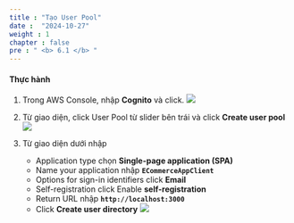 ```yaml
---
title : "Tạo User Pool"
date :  "2024-10-27" 
weight : 1
chapter : false
pre : " <b> 6.1 </b> "
---
```


#### Thực hành
1. Trong AWS Console, nhập **Cognito** và click.
![](images/6-1/01.png?width=50pc)

2. Từ giao diện, click User Pool từ slider bên trái và click **Create user pool**
![](images/6-1/02.png?width=50pc)

3. Từ giao diện dưới nhập
    - Application type chọn **Single-page application (SPA)**
    - Name your application nhập **`ECommerceAppClient`**
    - Options for sign-in identifiers click **Email**
    - Self-registration click Enable **self-registration**
    - Return URL nhập **`http://localhost:3000`**
    - Click **Create user directory**
![](images/6-1/03.png?width=50pc)